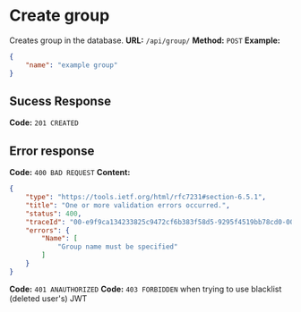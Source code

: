 # Create group
Creates group in the database.
**URL:** `/api/group/`
**Method:** `POST`
**Example:**
```json
{
    "name": "example group"
}
```

## Sucess Response
**Code:** `201 CREATED`

## Error response
**Code:** `400 BAD REQUEST`
**Content:**
```json
{
    "type": "https://tools.ietf.org/html/rfc7231#section-6.5.1",
    "title": "One or more validation errors occurred.",
    "status": 400,
    "traceId": "00-e9f9ca134233825c9472cf6b383f58d5-9295f4519bb78cd0-00",
    "errors": {
        "Name": [
            "Group name must be specified"
        ]
    }
}
```
**Code:** `401 ANAUTHORIZED` 
**Code:** `403 FORBIDDEN` when trying to use blacklist (deleted user's) JWT